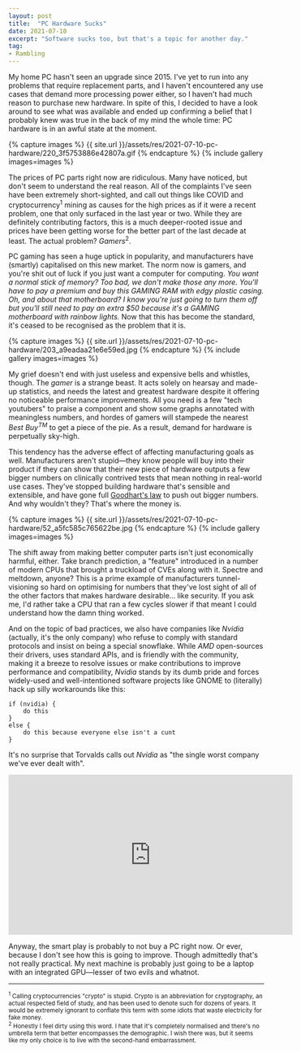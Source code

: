 ```yaml
---
layout: post
title:  "PC Hardware Sucks"
date: 2021-07-10
excerpt: "Software sucks too, but that's a topic for another day."
tag:
- Rambling
---
```


My home PC hasn't seen an upgrade since 2015. I've yet to run into any problems that require replacement parts, and I haven't encountered any use cases that demand more processing power either, so I haven't had much reason to purchase new hardware. In spite of this, I decided to have a look around to see what was available and ended up confirming a belief that I probably knew was true in the back of my mind the whole time: PC hardware is in an awful state at the moment.

{% capture images %}
    {{ site.url }}/assets/res/2021-07-10-pc-hardware/220_3f5753886e42807a.gif
{% endcapture %}
{% include gallery images=images %}

The prices of PC parts right now are ridiculous. Many have noticed, but don't seem to understand the real reason. All of the complaints I've seen have been extremely short-sighted, and call out things like COVID and cryptocurrency<sup>1</sup> mining as causes for the high prices as if it were a recent problem, one that only surfaced in the last year or two. While they are definitely contributing factors, this is a much deeper-rooted issue and prices have been getting worse for the better part of the last decade at least. The actual problem? _Gamers_<sup>2</sup>.

PC gaming has seen a huge uptick in popularity, and manufacturers have (smartly) capitalised on this new market. The norm now is gamers, and you're shit out of luck if you just want a computer for computing. _You want a normal stick of memory? Too bad, we don't make those any more. You'll have to pay a premium and buy this GAMING RAM with edgy plastic casing. Oh, and about that motherboard? I know you're just going to turn them off but you'll still need to pay an extra $50 because it's a GAMING motherboard with rainbow lights._ Now that this has become the standard, it's ceased to be recognised as the problem that it is.

{% capture images %}
    {{ site.url }}/assets/res/2021-07-10-pc-hardware/203_a9eadaa21e6e59ed.jpg
{% endcapture %}
{% include gallery images=images %}

My grief doesn't end with just useless and expensive bells and whistles, though. The _gamer_ is a strange beast. It acts solely on hearsay and made-up statistics, and needs the latest and greatest hardware despite it offering no noticeable performance improvements. All you need is a few "tech youtubers" to praise a component and show some graphs annotated with meaningless numbers, and hordes of gamers will stampede the nearest _Best Buy<sup>TM</sup>_ to get a piece of the pie. As a result, demand for hardware is perpetually sky-high.

This tendency has the adverse effect of affecting manufacturing goals as well. Manufacturers aren't stupid—they know people will buy into their product if they can show that their new piece of hardware outputs a few bigger numbers on clinically contrived tests that mean nothing in real-world use cases. They've stopped building hardware that's sensible and extensible, and have gone full [Goodhart's law](https://en.wikipedia.org/wiki/Goodhart's_law) to push out bigger numbers. And why wouldn't they? That's where the money is.

{% capture images %}
    {{ site.url }}/assets/res/2021-07-10-pc-hardware/52_a5fc585c765622be.jpg
{% endcapture %}
{% include gallery images=images %}

The shift away from making better computer parts isn't just economically harmful, either. Take branch prediction, a "feature" introduced in a number of modern CPUs that brought a truckload of CVEs along with it. Spectre and meltdown, anyone? This is a prime example of manufacturers tunnel-visioning so hard on optimising for numbers that they've lost sight of all of the other factors that makes hardware desirable... like security. If you ask me, I'd rather take a CPU that ran a few cycles slower if that meant I could understand how the damn thing worked.

And on the topic of bad practices, we also have companies like _Nvidia_ (actually, it's the only company) who refuse to comply with standard protocols and insist on being a special snowflake. While _AMD_ open-sources their drivers, uses standard APIs, and is friendly with the community, making it a breeze to resolve issues or make contributions to improve performance and compatibility, _Nvidia_ stands by its dumb pride and forces widely-used and well-intentioned software projects like GNOME to (literally) hack up silly workarounds like this:

```
if (nvidia) {
    do this
}
else {
    do this because everyone else isn't a cunt
}
```

It's no surprise that Torvalds calls out _Nvidia_ as "the single worst company we've ever dealt with".

<iframe width="560" height="315" src="https://www.youtube.com/embed/_36yNWw_07g" title="YouTube video player" frameborder="0" allow="accelerometer; autoplay; clipboard-write; encrypted-media; gyroscope; picture-in-picture" allowfullscreen></iframe>

Anyway, the smart play is probably to not buy a PC right now. Or ever, because I don't see how this is going to improve. Though admittedly that's not really practical. My next machine is probably just going to be a laptop with an integrated GPU—lesser of two evils and whatnot.

---

<small>
<sup>1</sup> Calling cryptocurrencies "crypto" is stupid. Crypto is an abbreviation for cryptography, an actual respected field of study, and has been used to denote such for dozens of years. It would be extremely ignorant to conflate this term with some idiots that waste electricity for fake money.
<br>
<sup>2</sup> Honestly I feel dirty using this word. I hate that it's completely normalised and there's no umbrella term that better encompasses the demographic. I wish there was, but it seems like my only choice is to live with the second-hand embarrassment.
</small>
